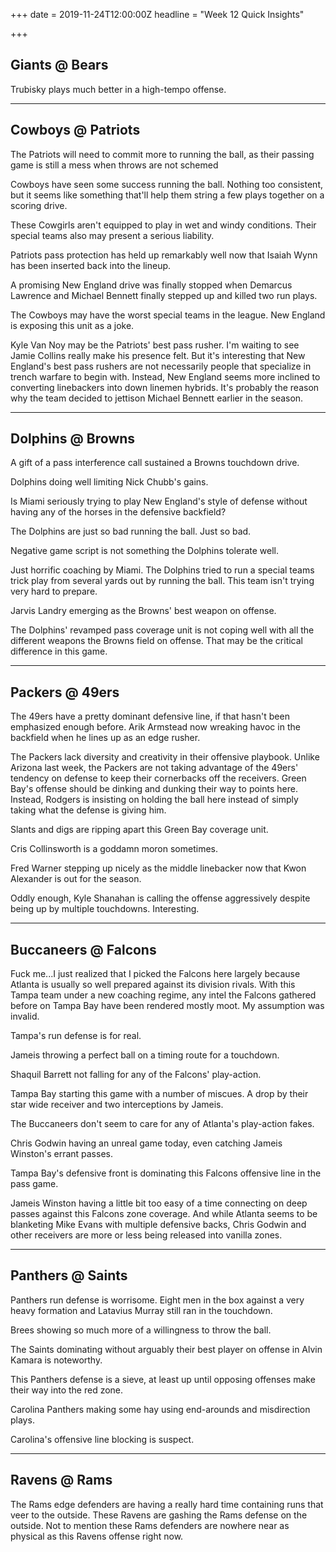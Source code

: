 +++
date = 2019-11-24T12:00:00Z
headline = "Week 12 Quick Insights"

+++
## Giants @ Bears

Trubisky plays much better in a high-tempo offense.

***

## Cowboys @ Patriots

The Patriots will need to commit more to running the ball, as their passing game is still a mess when throws are not schemed

Cowboys have seen some success running the ball. Nothing too consistent, but it seems like something that'll help them string a few plays together on a scoring drive.

These Cowgirls aren't equipped to play in wet and windy conditions. Their special teams also may present a serious liability.

Patriots pass protection has held up remarkably well now that Isaiah Wynn has been inserted back into the lineup.

A promising New England drive was finally stopped when Demarcus Lawrence and Michael Bennett finally stepped up and killed two run plays.

The Cowboys may have the worst special teams in the league. New England is exposing this unit as a joke.

Kyle Van Noy may be the Patriots' best pass rusher. I'm waiting to see Jamie Collins really make his presence felt. But it's interesting that New England's best pass rushers are not necessarily people that specialize in trench warfare to begin with. Instead, New England seems more inclined to converting linebackers into down linemen hybrids. It's probably the reason why the team decided to jettison Michael Bennett earlier in the season.

***

## Dolphins @ Browns

A gift of a pass interference call sustained a Browns touchdown drive.

Dolphins doing well limiting Nick Chubb's gains.

Is Miami seriously trying to play New England's style of defense without having any of the horses in the defensive backfield?

The Dolphins are just so bad running the ball. Just so bad.

Negative game script is not something the Dolphins tolerate well.

Just horrific coaching by Miami. The Dolphins tried to run a special teams trick play from several yards out by running the ball. This team isn't trying very hard to prepare.

Jarvis Landry emerging as the Browns' best weapon on offense.

The Dolphins' revamped pass coverage unit is not coping well with all the different weapons the Browns field on offense. That may be the critical difference in this game.

***

## Packers @ 49ers

The 49ers have a pretty dominant defensive line, if that hasn't been emphasized enough before. Arik Armstead now wreaking havoc in the backfield when he lines up as an edge rusher.

The Packers lack diversity and creativity in their offensive playbook. Unlike Arizona last week, the Packers are not taking advantage of the 49ers' tendency on defense to keep their cornerbacks off the receivers. Green Bay's offense should be dinking and dunking their way to points here. Instead, Rodgers is insisting on holding the ball here instead of simply taking what the defense is giving him.

Slants and digs are ripping apart this Green Bay coverage unit.

Cris Collinsworth is a goddamn moron sometimes.

Fred Warner stepping up nicely as the middle linebacker now that Kwon Alexander is out for the season.

Oddly enough, Kyle Shanahan is calling the offense aggressively despite being up by multiple touchdowns. Interesting.

***

## Buccaneers @ Falcons

Fuck me...I just realized that I picked the Falcons here largely because Atlanta is usually so well prepared against its division rivals. With this Tampa team under a new coaching regime, any intel the Falcons gathered before on Tampa Bay have been rendered mostly moot. My assumption was invalid.

Tampa's run defense is for real.

Jameis throwing a perfect ball on a timing route for a touchdown.

Shaquil Barrett not falling for any of the Falcons' play-action.

Tampa Bay starting this game with a number of miscues. A drop by their star wide receiver and two interceptions by Jameis.

The Buccaneers don't seem to care for any of Atlanta's play-action fakes.

Chris Godwin having an unreal game today, even catching Jameis Winston's errant passes.

Tampa Bay's defensive front is dominating this Falcons offensive line in the pass game.

Jameis Winston having a little bit too easy of a time connecting on deep passes against this Falcons zone coverage. And while Atlanta seems to be blanketing Mike Evans with multiple defensive backs, Chris Godwin and other receivers are more or less being released into vanilla zones.

***

## Panthers @ Saints

Panthers run defense is worrisome. Eight men in the box against a very heavy formation and Latavius Murray still ran in the touchdown.

Brees showing so much more of a willingness to throw the ball.

The Saints dominating without arguably their best player on offense in Alvin Kamara is noteworthy.

This Panthers defense is a sieve, at least up until opposing offenses make their way into the red zone.

Carolina Panthers making some hay using end-arounds and misdirection plays.

Carolina's offensive line blocking is suspect.

***

## Ravens @ Rams

The Rams edge defenders are having a really hard time containing runs that veer to the outside. These Ravens are gashing the Rams defense on the outside. Not to mention these Rams defenders are nowhere near as physical as this Ravens offense right now.
